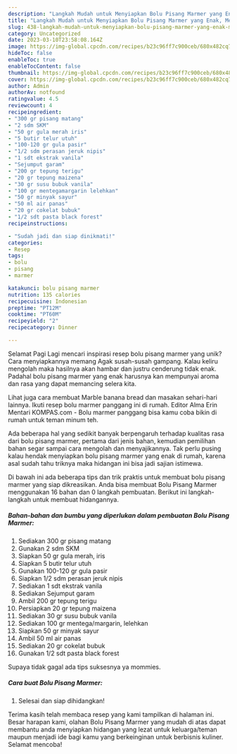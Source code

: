 ```yaml
---
description: "Langkah Mudah untuk Menyiapkan Bolu Pisang Marmer yang Enak, Mengugah Selera"
title: "Langkah Mudah untuk Menyiapkan Bolu Pisang Marmer yang Enak, Mengugah Selera"
slug: 438-langkah-mudah-untuk-menyiapkan-bolu-pisang-marmer-yang-enak-mengugah-selera
category: Uncategorized
date: 2023-03-10T23:58:08.164Z
image: https://img-global.cpcdn.com/recipes/b23c96ff7c900ceb/680x482cq70/bolu-pisang-marmer-foto-resep-utama.jpg
hideToc: false
enableToc: true
enableTocContent: false
thumbnail: https://img-global.cpcdn.com/recipes/b23c96ff7c900ceb/680x482cq70/bolu-pisang-marmer-foto-resep-utama.jpg
cover: https://img-global.cpcdn.com/recipes/b23c96ff7c900ceb/680x482cq70/bolu-pisang-marmer-foto-resep-utama.jpg
author: Admin
authorAv: notfound
ratingvalue: 4.5
reviewcount: 4
recipeingredient:
- "300 gr pisang matang"
- "2 sdm SKM"
- "50 gr gula merah iris"
- "5 butir telur utuh"
- "100-120 gr gula pasir"
- "1/2 sdm perasan jeruk nipis"
- "1 sdt ekstrak vanila"
- "Sejumput garam"
- "200 gr tepung terigu"
- "20 gr tepung maizena"
- "30 gr susu bubuk vanila"
- "100 gr mentegamargarin lelehkan"
- "50 gr minyak sayur"
- "50 ml air panas"
- "20 gr cokelat bubuk"
- "1/2 sdt pasta black forest"
recipeinstructions:

- "Sudah jadi dan siap dinikmati!"
categories:
- Resep
tags:
- bolu
- pisang
- marmer

katakunci: bolu pisang marmer 
nutrition: 135 calories
recipecuisine: Indonesian
preptime: "PT12M"
cooktime: "PT60M"
recipeyield: "2"
recipecategory: Dinner

---
```



Selamat Pagi Lagi mencari inspirasi resep bolu pisang marmer yang unik? Cara menyiapkannya memang Agak susah-susah gampang. Kalau keliru mengolah maka hasilnya akan hambar dan justru cenderung tidak enak. Padahal bolu pisang marmer yang enak harusnya kan mempunyai aroma dan rasa yang dapat memancing selera kita.


Lihat juga cara membuat Marble banana bread dan masakan sehari-hari lainnya. Ikuti resep bolu marmer panggang ini di rumah. Editor Alma Erin Mentari KOMPAS.com - Bolu marmer panggang bisa kamu coba bikin di rumah untuk teman minum teh.

Ada beberapa hal yang sedikit banyak berpengaruh terhadap kualitas rasa dari bolu pisang marmer, pertama dari jenis bahan, kemudian pemilihan bahan segar sampai cara mengolah dan menyajikannya. Tak perlu pusing kalau hendak menyiapkan bolu pisang marmer yang enak di rumah, karena asal sudah tahu triknya maka hidangan ini bisa jadi sajian istimewa.


Di bawah ini ada beberapa tips dan trik praktis untuk membuat bolu pisang marmer yang siap dikreasikan. Anda bisa membuat Bolu Pisang Marmer menggunakan 16 bahan dan 0 langkah pembuatan. Berikut ini langkah-langkah untuk membuat hidangannya.

<!--inarticleads1-->

##### Bahan-bahan dan bumbu yang diperlukan dalam pembuatan Bolu Pisang Marmer:

1. Sediakan 300 gr pisang matang
1. Gunakan 2 sdm SKM
1. Siapkan 50 gr gula merah, iris
1. Siapkan 5 butir telur utuh
1. Gunakan 100-120 gr gula pasir
1. Siapkan 1/2 sdm perasan jeruk nipis
1. Sediakan 1 sdt ekstrak vanila
1. Sediakan Sejumput garam
1. Ambil 200 gr tepung terigu
1. Persiapkan 20 gr tepung maizena
1. Sediakan 30 gr susu bubuk vanila
1. Sediakan 100 gr mentega/margarin, lelehkan
1. Siapkan 50 gr minyak sayur
1. Ambil 50 ml air panas
1. Sediakan 20 gr cokelat bubuk
1. Gunakan 1/2 sdt pasta black forest


Supaya tidak gagal ada tips suksesnya ya mommies. 

<!--inarticleads2-->

##### Cara buat Bolu Pisang Marmer:


1. Selesai dan siap dihidangkan!



Terima kasih telah membaca resep yang kami tampilkan di halaman ini. Besar harapan kami, olahan Bolu Pisang Marmer yang mudah di atas dapat membantu anda menyiapkan hidangan yang lezat untuk keluarga/teman maupun menjadi ide bagi kamu yang berkeinginan untuk berbisnis kuliner. Selamat mencoba!
